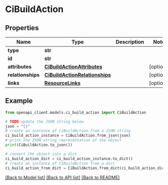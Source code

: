 # CiBuildAction


## Properties

Name | Type | Description | Notes
------------ | ------------- | ------------- | -------------
**type** | **str** |  | 
**id** | **str** |  | 
**attributes** | [**CiBuildActionAttributes**](CiBuildActionAttributes.md) |  | [optional] 
**relationships** | [**CiBuildActionRelationships**](CiBuildActionRelationships.md) |  | [optional] 
**links** | [**ResourceLinks**](ResourceLinks.md) |  | [optional] 

## Example

```python
from openapi_client.models.ci_build_action import CiBuildAction

# TODO update the JSON string below
json = "{}"
# create an instance of CiBuildAction from a JSON string
ci_build_action_instance = CiBuildAction.from_json(json)
# print the JSON string representation of the object
print(CiBuildAction.to_json())

# convert the object into a dict
ci_build_action_dict = ci_build_action_instance.to_dict()
# create an instance of CiBuildAction from a dict
ci_build_action_from_dict = CiBuildAction.from_dict(ci_build_action_dict)
```
[[Back to Model list]](../README.md#documentation-for-models) [[Back to API list]](../README.md#documentation-for-api-endpoints) [[Back to README]](../README.md)



